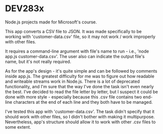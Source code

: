 # DEV283x
Node.js projects made for Microsoft's course.

This app converts a CSV file to JSON. It was made specifically to be working with 
'customer-data.csv' file, so it may not work / work improperly with other files.

It requires a command-line argument with file's name to run - i.e., 'node app.js customer-data.csv'.
The user also can indicate the output file's name, but it's not really required.

As for the app's design - it's quite simple and can be followed by comments inside app.js.
The greatest difficulty for me was to figure out how readable and writeable streams work in
Node.js. There is a lot of deprecated functionality, and I'm sure that the way I've done the 
task isn't even nearly the best. I've decided to read the file letter by letter, but I suspect
it could be done with more style - especially because this .csv file contains two end-line
characters at the end of each line and they both have to be managed. 

I've tested this app with 'customer-data.csv'. The task didn't specify that it should work
with other files, so I didn't bother with making it multipurpose. Nevertheless, app's
structure should allow it to work with other .csv files to some extent. 
